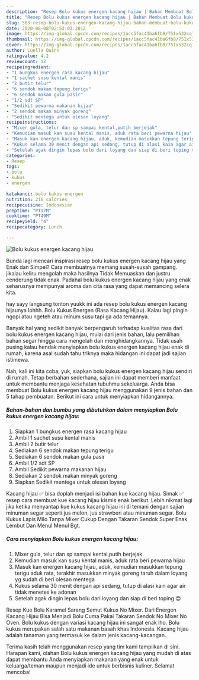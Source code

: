 ```yaml
---
description: "Resep Bolu kukus energen kacang hijau | Bahan Membuat Bolu kukus energen kacang hijau Yang Enak dan Simpel"
title: "Resep Bolu kukus energen kacang hijau | Bahan Membuat Bolu kukus energen kacang hijau Yang Enak dan Simpel"
slug: 503-resep-bolu-kukus-energen-kacang-hijau-bahan-membuat-bolu-kukus-energen-kacang-hijau-yang-enak-dan-simpel
date: 2020-08-08T02:53:03.201Z
image: https://img-global.cpcdn.com/recipes/1acc5fac41ba6fb8/751x532cq70/bolu-kukus-energen-kacang-hijau-foto-resep-utama.jpg
thumbnail: https://img-global.cpcdn.com/recipes/1acc5fac41ba6fb8/751x532cq70/bolu-kukus-energen-kacang-hijau-foto-resep-utama.jpg
cover: https://img-global.cpcdn.com/recipes/1acc5fac41ba6fb8/751x532cq70/bolu-kukus-energen-kacang-hijau-foto-resep-utama.jpg
author: Luella Quinn
ratingvalue: 4.2
reviewcount: 12
recipeingredient:
- "1 bungkus energen rasa kacang hijau"
- "1 sachet susu kental manis"
- "2 butir telur"
- "6 sendok makan tepung terigu"
- "6 sendok makan gula pasir"
- "1/2 sdt SP"
- "Sedikit pewarna makanan hijau"
- "2 sendok makan minyak goreng"
- "Sedikit mentega untuk olesan loyang"
recipeinstructions:
- "Mixer gula, telur dan sp sampai kental,putih berjejak"
- "Kemudian masuk kan susu kental manis, aduk rata beri pewarna hijau"
- "Masuk kan energen kacang hijau, aduk, kemudian masukkan tepung terigu aduk rata, terakhir masukkan minyak goreng taruh dalam loyang yg sudah di beri olesan mentega"
- "Kukus selama 30 menit dengan api sedang, tutup di alasi kain agar air tidak menetes ke adonan"
- "Setelah agak dingin lepas bolu dari loyang dan siap di beri toping 😊"
categories:
- Resep
tags:
- bolu
- kukus
- energen

katakunci: bolu kukus energen 
nutrition: 216 calories
recipecuisine: Indonesian
preptime: "PT17M"
cooktime: "PT49M"
recipeyield: "4"
recipecategory: Lunch

---
```



![Bolu kukus energen kacang hijau](https://img-global.cpcdn.com/recipes/1acc5fac41ba6fb8/751x532cq70/bolu-kukus-energen-kacang-hijau-foto-resep-utama.jpg)

Bunda lagi mencari inspirasi resep bolu kukus energen kacang hijau yang Enak dan Simpel? Cara membuatnya memang susah-susah gampang. jikalau keliru mengolah maka hasilnya Tidak Memuaskan dan justru cenderung tidak enak. Padahal bolu kukus energen kacang hijau yang enak seharusnya mempunyai aroma dan cita rasa yang dapat memancing selera kita.

hay sayy langsung tonton yuukk ini ada resep bolu kukus energen kacang hijaunya lohhh. Bolu Kukus Energen (Rasa Kacang Hijau). Kalau lagi pingin ngopi atau ngeteh atau minum susu tapi ga ada temannya.

Banyak hal yang sedikit banyak berpengaruh terhadap kualitas rasa dari bolu kukus energen kacang hijau, mulai dari jenis bahan, lalu pemilihan bahan segar hingga cara mengolah dan menghidangkannya. Tidak usah pusing kalau hendak menyiapkan bolu kukus energen kacang hijau enak di rumah, karena asal sudah tahu triknya maka hidangan ini dapat jadi sajian istimewa.


Nah, kali ini kita coba, yuk, siapkan bolu kukus energen kacang hijau sendiri di rumah. Tetap berbahan sederhana, sajian ini dapat memberi manfaat untuk membantu menjaga kesehatan tubuhmu sekeluarga. Anda bisa membuat Bolu kukus energen kacang hijau menggunakan 9 jenis bahan dan 5 tahap pembuatan. Berikut ini cara untuk menyiapkan hidangannya.

<!--inarticleads1-->

##### Bahan-bahan dan bumbu yang dibutuhkan dalam menyiapkan Bolu kukus energen kacang hijau:

1. Siapkan 1 bungkus energen rasa kacang hijau
1. Ambil 1 sachet susu kental manis
1. Ambil 2 butir telur
1. Sediakan 6 sendok makan tepung terigu
1. Sediakan 6 sendok makan gula pasir
1. Ambil 1/2 sdt SP
1. Ambil Sedikit pewarna makanan hijau
1. Sediakan 2 sendok makan minyak goreng
1. Siapkan Sedikit mentega untuk olesan loyang


Kacang hijau ✅ bisa doplah menjadi isi bahan kue kacang hijau. Simak ✅ resep cara membuat kue kacang hijau kismis enak berikut. Lebih nikmat lagi jika ketika menyantap kue kukus kacang hijau ini di temani dengan sajian minuman segar seperti jus melon, jus strawberi atau minuman segar. Bolu Kukus Lapis Milo Tanpa Mixer Cukup Dengan Takaran Sendok Super Enak Lembut Dan Menul Menul Bgt. 

<!--inarticleads2-->

##### Cara menyiapkan Bolu kukus energen kacang hijau:

1. Mixer gula, telur dan sp sampai kental,putih berjejak
1. Kemudian masuk kan susu kental manis, aduk rata beri pewarna hijau
1. Masuk kan energen kacang hijau, aduk, kemudian masukkan tepung terigu aduk rata, terakhir masukkan minyak goreng taruh dalam loyang yg sudah di beri olesan mentega
1. Kukus selama 30 menit dengan api sedang, tutup di alasi kain agar air tidak menetes ke adonan
1. Setelah agak dingin lepas bolu dari loyang dan siap di beri toping 😊


Resep Kue Bolu Karamel Sarang Semut Kukus No Mixer. Dari Energen Kacang Hijau Bisa Menjadi Bolu Cuma Pakai Takaran Sendok No Mixer No Oven. Bolu kukus dengan variasi kacang hijau ini sangat enak lho. Bolu kukus merupakan salah satu makanan basah khas Indonesia. Kacang hijau adalah tanaman yang termasuk ke dalam jenis kacang-kacangan. 

Terima kasih telah menggunakan resep yang tim kami tampilkan di sini. Harapan kami, olahan Bolu kukus energen kacang hijau yang mudah di atas dapat membantu Anda menyiapkan makanan yang enak untuk keluarga/teman maupun menjadi ide untuk berbisnis kuliner. Selamat mencoba!
